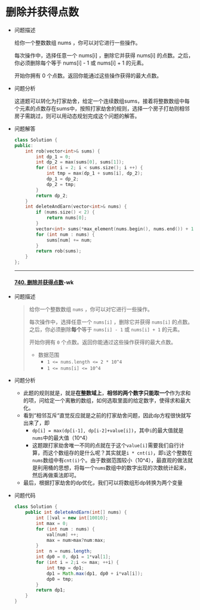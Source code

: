 # 删除并获得点数



- 问题描述

  给你一个整数数组 nums ，你可以对它进行一些操作。

  每次操作中，选择任意一个 nums[i] ，删除它并获得 nums[i] 的点数。之后，你必须删除每个等于 nums[i] - 1 或 nums[i] + 1 的元素。

  开始你拥有 0 个点数。返回你能通过这些操作获得的最大点数。




- 问题分析

  这道题可以转化为打家劫舍，给定一个连续数组sums，接着将整数数组中每个元素的点数存在sums中，按照打家劫舍的规则，选择一个房子打劫则相邻房子需跳过，则可以用动态规划完成这个问题的解答。



- 问题解答

  ```c++
  class Solution {
  public:
      int rob(vector<int>& sums) {
          int dp_1 = 0;
          int dp_2 = max(sums[0], sums[1]);
          for (int i = 2; i < sums.size(); i ++) {
              int tmp = max(dp_1 + sums[i], dp_2);
              dp_1 = dp_2;
              dp_2 = tmp;
          }
          return dp_2;
      }
      int deleteAndEarn(vector<int>& nums) {
          if (nums.size() < 2) {
              return nums[0];
          }
          vector<int> sums(*max_element(nums.begin(), nums.end()) + 1, 0);
          for (int num : nums) {
              sums[num] += num;
          }
          return rob(sums);
      }
  };
  ```

  ---
  
  #### [740. 删除并获得点数](https://leetcode-cn.com/problems/delete-and-earn/)-wk

- 问题描述

  > 给你一个整数数组 `nums` ，你可以对它进行一些操作。
  >
  > 每次操作中，选择任意一个 `nums[i]` ，删除它并获得 `nums[i]` 的点数。之后，你必须删除**每个**等于 `nums[i] - 1` 或 `nums[i] + 1` 的元素。
  >
  > 开始你拥有 `0` 个点数。返回你能通过这些操作获得的最大点数。
  >
  > - 数据范围
  >   - `1 <= nums.length <= 2 * 10^4`
  >   - `1 <= nums[i] <= 10^4`

- 问题分析

  - 此题的规则就是，就是**在整数域上**，**相邻的两个数字只能取一个**作为求和的项，问给定一个离散的数组，如何选取里面的给定数字，使得求和最大化。
  - 看到“相邻互斥“直觉反应就是之前的打家劫舍问题，因此dp方程很快就写出来了，即
    - `dp[i] = max(dp[i-1], dp[i-2]+value[i])`，其中`i`的最大值就是`nums`中的最大值（10^4）
    - 这题跟打家劫舍唯一不同的点就在于这个`value[i]`需要我们自行计算，而这个数组存的是什么呢？其实就是`i * cnt(i)`，即`i`这个整数在`nums`数组中有`cnt(i)`个。由于数据范围较小（10^4），最直观的做法就是利用桶的思想，将每一个`nums`数组中的数字出现的次数统计起来，然后再做乘法即可。
  - 最后，根据打家劫舍的dp优化，我们可以将数组形dp转换为两个变量

- 问题代码

  ```java
  class Solution {
      public int deleteAndEarn(int[] nums) {
          int []val = new int[10010];
          int max = 0; 
          for (int num : nums) {
              val[num] ++;
              max = num>max?num:max; 
          }
          int  n = nums.length; 
          int dp0 = 0, dp1 = 1*val[1]; 
          for (int i = 2;i <= max; ++i) { 
              int tmp = dp1;
              dp1 = Math.max(dp1, dp0 + i*val[i]);
              dp0 = tmp;
          }  
          return dp1;
      }
  }
  ```

  
